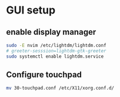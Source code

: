 # GUI setup

## enable display manager

```bash
sudo -E nvim /etc/lightdm/lightdm.conf
# greeter-sesssion=lightdm-gtk-greeter
sudo systemctl enable lightdm.service
```

## Configure touchpad

```bash
mv 30-touchpad.conf /etc/X11/xorg.conf.d/
```
